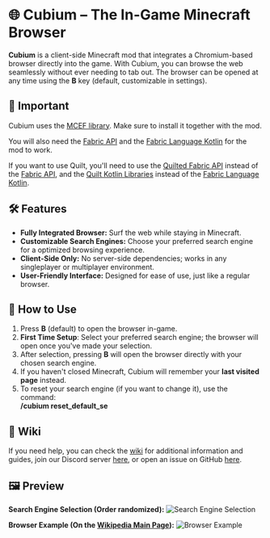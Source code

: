 # 🌐 Cubium – The In-Game Minecraft Browser  

**Cubium** is a client-side Minecraft mod that integrates a Chromium-based browser directly into the game. With Cubium, you can browse the web seamlessly without ever needing to tab out. The browser can be opened at any time using the **B** key (default, customizable in settings).

## 🚨 Important  

Cubium uses the [MCEF library](https://modrinth.com/mod/mcef). Make sure to install it together with the mod.

You will also need the [Fabric API](https://modrinth.com/mod/fabric-api) and the [Fabric Language Kotlin](https://modrinth.com/mod/fabric-language-kotlin) for the mod to work.

If you want to use Quilt, you'll need to use the [Quilted Fabric API](https://modrinth.com/mod/qsl) instead of the [Fabric API](https://modrinth.com/mod/fabric-api), and the [Quilt Kotlin Libraries](https://modrinth.com/mod/qkl) instead of the [Fabric Language Kotlin](https://modrinth.com/mod/fabric-language-kotlin).

## 🛠️ Features  

- **Fully Integrated Browser:** Surf the web while staying in Minecraft.  
- **Customizable Search Engines:** Choose your preferred search engine for a optimized browsing experience.  
- **Client-Side Only:** No server-side dependencies; works in any singleplayer or multiplayer environment.  
- **User-Friendly Interface:** Designed for ease of use, just like a regular browser.  

## 🚀 How to Use  

1. Press **B** (default) to open the browser in-game.  
2. **First Time Setup**: Select your preferred search engine; the browser will open once you've made your selection.
3. After selection, pressing **B** will open the browser directly with your chosen search engine.  
4. If you haven't closed Minecraft, Cubium will remember your **last visited page** instead.  
5. To reset your search engine (if you want to change it), use the command:  
    **/cubium reset_default_se**

## 📖 Wiki

If you need help, you can check the [wiki](https://github.com/HenriTom/Cubium/wiki) for additional information and guides, join our Discord server [here](https://discord.gg/XdHBJKTvxJ), or open an issue on GitHub [here](https://github.com/HenriTom/Cubium/issues/new/choose).

## 🖼️ Preview  

**Search Engine Selection (Order randomized):**
![Search Engine Selection](https://cdn.modrinth.com/data/cached_images/4cd9a42537876d71eee7ac51810c5b5c996e94e1_0.webp)

**Browser Example (On the [Wikipedia Main Page](https://en.wikipedia.org/wiki/Main_Page)):**
![Browser Example](https://cdn.modrinth.com/data/cached_images/9558e526815294cee5975ea01c7ab99eaad2b5f8.png)

